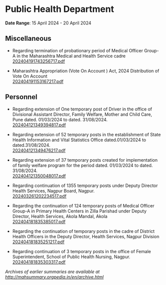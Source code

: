 # Public Health Department

**Date Range**: 15 April 2024 - 20 April 2024


## Miscellaneous
- Regarding termination of probationary period of Medical Officer Group-A in the Maharashtra Medical and Health Service cadre\
  [202404191743256717.pdf](https://gr.maharashtra.gov.in/Site/Upload/Government%20Resolutions/English/202404191743256717.pdf)

- Maharashtra Appropriation (Vote On Account ) Act, 2024 Distribution of   Vote On Account\
  [202404191153167217.pdf](https://gr.maharashtra.gov.in/Site/Upload/Government%20Resolutions/English/202404191153167217.pdf)

## Personnel
- Regarding extension of One temporary post of Driver in the office of Divisional                                   Assistant Director, Family Welfare, Mother and Child Care, Pune dated.                                   01/03/2024 to dated. 31/08/2024.\
  [202404121349394817.pdf](https://gr.maharashtra.gov.in/Site/Upload/Government%20Resolutions/English/202404121349394817.pdf)

- Regarding extension of 52 temporary posts in the establishment of State Health                                   Information and Vital Statistics Office dated.01/03/2024 to dated.31/08/2024.\
  [202404121349476217.pdf](https://gr.maharashtra.gov.in/Site/Upload/Government%20Resolutions/English/202404121349476217.pdf)

- Regarding extension of 37 temporary posts created for implementation of                                    family welfare program for the period dated. 01/03/2024 to dated. 31/08/2024.\
  [202404121350048017.pdf](https://gr.maharashtra.gov.in/Site/Upload/Government%20Resolutions/English/202404121350048017.pdf)

- Regarding continuation of 1355 temporary posts under Deputy Director Health Services, Nagpur Board, Nagpur.\
  [202403261202234517.pdf](https://gr.maharashtra.gov.in/Site/Upload/Government%20Resolutions/English/202403261202234517.pdf)

- Regarding the continuation of 124 temporary posts of Medical Officer Group-A in Primary Health Centers in Zilla Parishad under Deputy Director,  Health Services, Akola Mandal, Akola\
  [202404181835385017.pdf](https://gr.maharashtra.gov.in/Site/Upload/Government%20Resolutions/English/202404181835385017.pdf)

- Regarding the continuation of temporary posts in the cadre of District Health Officers in the Deputy Director, Health Services, Nagpur Division\
  [202404181835251217.pdf](https://gr.maharashtra.gov.in/Site/Upload/Government%20Resolutions/English/202404181835251217.pdf)

- Regarding continuation of 3 temporary posts in the office of Female Superintendent, School of Public Health Nursing, Nagpur.\
  [202404181835303317.pdf](https://gr.maharashtra.gov.in/Site/Upload/Government%20Resolutions/English/202404181835303317.pdf)


*Archives of earlier summaries are available at http://mahsummary.orgpedia.in/en/archive.html*